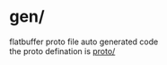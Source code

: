 # gen/
flatbuffer proto file auto generated code <br>
the proto defination is [proto/](proto/) <br>
